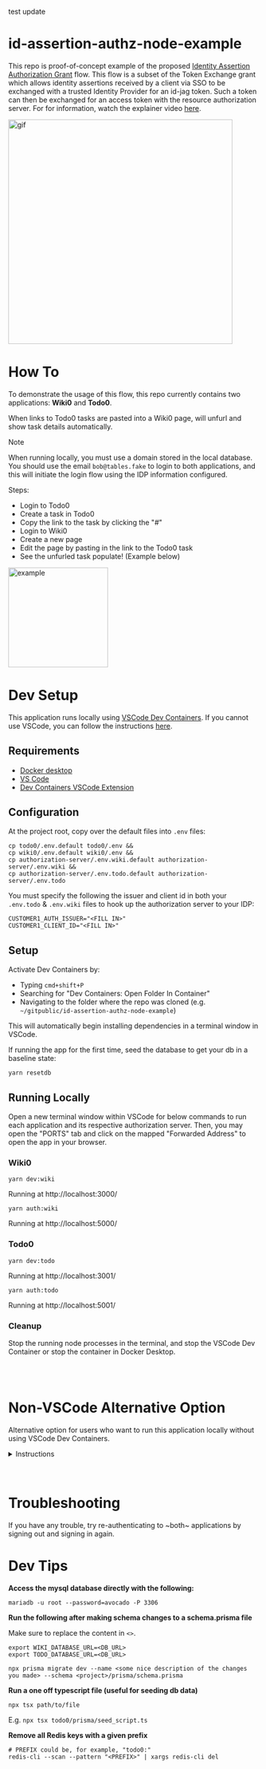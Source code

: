 test update

# id-assertion-authz-node-example

This repo is proof-of-concept example of the proposed [Identity Assertion Authorization Grant](https://datatracker.ietf.org/doc/html/draft-parecki-oauth-identity-assertion-authz-grant) flow. This flow is a subset of the Token Exchange grant which allows identity assertions received by a client via SSO to be exchanged with a trusted Identity Provider for an id-jag token. Such a token can then be exchanged for an access token with the resource authorization server. For for information, watch the explainer video [here](https://www.youtube.com/watch?v=I0vdmg79Ga4).

<img src="images/id_assertion_authz_grant_flow.gif" alt="gif" width="450"/>

# How To

To demonstrate the usage of this flow, this repo currently contains two applications: **Wiki0** and **Todo0**.

When links to Todo0 tasks are pasted into a Wiki0 page, will unfurl and show task details automatically.
<br />

> [!NOTE]
> When running locally, you must use a domain stored in the local database.
> You should use the email `bob@tables.fake` to login to both applications, and this will initiate the login flow using the IDP information configured.

Steps:

- Login to Todo0
- Create a task in Todo0
- Copy the link to the task by clicking the "#"
  <br />
- Login to Wiki0
- Create a new page
- Edit the page by pasting in the link to the Todo0 task
- See the unfurled task populate! (Example below)

<img src="images/example.png" alt="example" width="200"/>

# Dev Setup

This application runs locally using [VSCode Dev Containers](https://code.visualstudio.com/docs/devcontainers/tutorial). If you cannot use VSCode, you can follow the instructions [here](#Local-Development---Alternative-Option).

## Requirements

- [Docker desktop](https://www.docker.com/products/docker-desktop/)
- [VS Code](https://code.visualstudio.com/)
- [Dev Containers VSCode Extension](https://marketplace.visualstudio.com/items?itemName=ms-vscode-remote.remote-containers)

## Configuration

At the project root, copy over the default files into `.env` files:

```
cp todo0/.env.default todo0/.env &&
cp wiki0/.env.default wiki0/.env &&
cp authorization-server/.env.wiki.default authorization-server/.env.wiki &&
cp authorization-server/.env.todo.default authorization-server/.env.todo
```

You must specify the following the issuer and client id in both your `.env.todo` & `.env.wiki` files to hook up the authorization server to your IDP:

```
CUSTOMER1_AUTH_ISSUER="<FILL IN>"
CUSTOMER1_CLIENT_ID="<FILL IN>"
```

## Setup

Activate Dev Containers by:

- Typing `cmd+shift+P`
- Searching for "Dev Containers: Open Folder In Container"
- Navigating to the folder where the repo was cloned (e.g. `~/gitpublic/id-assertion-authz-node-example`)

This will automatically begin installing dependencies in a terminal window in VSCode.

If running the app for the first time, seed the database to get your db in a baseline state:

```
yarn resetdb
```

## Running Locally

Open a new terminal window within VSCode for below commands to run each application and its respective authorization server. Then, you may open the "PORTS" tab and click on the mapped "Forwarded Address" to open the app in your browser.

### Wiki0

```
yarn dev:wiki
```

Running at http://localhost:3000/

```
yarn auth:wiki
```

Running at http://localhost:5000/

### Todo0

```
yarn dev:todo
```

Running at http://localhost:3001/

```
yarn auth:todo
```

Running at http://localhost:5001/

### Cleanup

Stop the running node processes in the terminal, and stop the VSCode Dev Container or stop the container in Docker Desktop.

<br />
<br />

# Non-VSCode Alternative Option

Alternative option for users who want to run this application locally without using VSCode Dev Containers.

<details>
  <summary>Instructions</summary>

## Requirements

[Docker](https://www.docker.com/products/docker-desktop/)

[Node 20+](https://github.com/nvm-sh/nvm?tab=readme-ov-file#install--update-script)

```
curl -o- https://raw.githubusercontent.com/nvm-sh/nvm/v0.39.7/install.sh | bash
nvm install 20
nvm install-latest-npm
```

Yarn

```
npm install --global yarn
```

## Setup

### Configuration

Follow the section [Configuration](#Configuration)

### Installation

This install dependencies at the root and in the authorization sever, builds a local dependency package, and runs the initial DB schema migration.

```
yarn preintall && yarn install && yarn postinstall && yarn server:install
```

### Database

If running the app for the first time, seed the database to get your db in a baseline state:

```
yarn resetdb
```

## Running Locally

First, standup Redis and MariaDB containers in a terminal window:

```
cd local-development
docker-compose up
```

#### Running Apps

Then, follow the section [Running Locally](#Running-Locally)

## Cleanup

To stop the application, stop all running node processes using Ctrl + C and run:

```
cd local-development
docker-compose down
```

</details>
<br />
<br />

# Troubleshooting

If you have any trouble, try re-authenticating to ~both~ applications by signing out and signing in again.

# Dev Tips

**Access the mysql database directly with the following:**

```
mariadb -u root --password=avocado -P 3306
```

**Run the following after making schema changes to a schema.prisma file**

Make sure to replace the content in `<>`.

```
export WIKI_DATABASE_URL=<DB_URL>
export TODO_DATABASE_URL=<DB_URL>
```

```
npx prisma migrate dev --name <some nice description of the changes you made> --schema <project>/prisma/schema.prisma
```

**Run a one off typescript file (useful for seeding db data)**

```
npx tsx path/to/file
```

E.g. `npx tsx todo0/prisma/seed_script.ts`

**Remove all Redis keys with a given prefix**

```
# PREFIX could be, for example, "todo0:"
redis-cli --scan --pattern "<PREFIX>" | xargs redis-cli del
```
